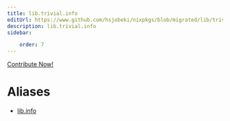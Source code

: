 ```yaml
---
title: lib.trivial.info
editUrl: https://www.github.com/hsjobeki/nixpkgs/blob/migrated/lib/trivial.nix#L559C10
description: lib.trivial.info
sidebar:

    order: 7
---
```


<a href="https://www.github.com/hsjobeki/nixpkgs/blob/migrated/lib/trivial.nix#L559C10">Contribute Now!</a>


# Aliases

- [lib.info](/nix-doc-comments/reference/lib/lib-info)


